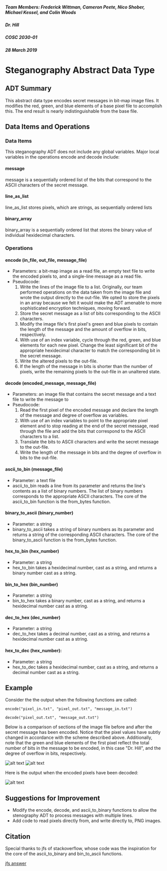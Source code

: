 ##### Team Members: Frederick Wittman, Cameron Peete, Nico Shober, Michael Kessel, and Colin Woods
##### Dr. Hill
##### COSC 2030-01
##### 28 March 2019


# Steganography Abstract Data Type

## ADT Summary

This abstract data type encodes secret messages in bit-map image files.  It modifies the red, green, and blue elements of a base pixel file to accomplish this.  The end result is nearly indistinguishable from the base file.

## Data Items and Operations

### Data Items

This steganography ADT does not include any global variables.  Major local variables in the operations encode and decode include:

#### message
message is a sequentially ordered list of the bits that correspond to the ASCII characters of the secret message.

#### line_as_list
line_as_list stores pixels, which are strings, as sequentially ordered lists

#### binary_array
binary_array is a sequentially ordered list that stores the binary value of individual hexidecimal characters.

### Operations

#### encode (in_file, out_file, message_file)
* Parameters: a bit-map image as a read file, an empty text file to write the encoded pixels to, and a single-line message as a read file.
* Pseudocode:
  1. Write the lines of the image file to a list.  Originally, our team performed operations on the data taken from the image file and    wrote the output directly to the out-file.  We opted to store the pixels in an array because we felt it would make the ADT amenable to more sophisticated encryption techniques, moving forward.
  2. Store the secret message as a list of bits corresponding to the ASCII characters.
  3. Modify the image file's first pixel's green and blue pixels to contain the length of the message and the amount of overflow in bits, respectively.
  4. With use of an index variable, cycle through the red, green, and blue elements for each new pixel.  Change the least significant bit of the appropriate hexidecimal character to match the corresponding bit in the secret message.
  5. Write the altered pixels to the out-file.
  6. If the length of the message in bits is shorter than the number of pixels, write the remaining pixels to the out-file in an unaltered state.

#### decode (encoded_message, message_file)
* Parameters: an image file that contains the secret message and a text file to write the message to
* Pseudocode:
  1. Read the first pixel of the encoded message and declare the length of the message and degree of overflow as variables.
  2. With use of an index variables to point to the appropriate pixel element and to stop reading at the end of the secret message, read through the file and add the bits that correspond to the ASCII characters to a list.
  3. Translate the bits to ASCII characters and write the secret message to the out-file.
  4. Write the length of the message in bits and the degree of overflow in bits to the out-file.

#### ascii_to_bin (message_file)
* Parameter: a text file
* ascii_to_bin reads a line from its parameter and returns the line's contents as a list of binary numbers.  The list of binary numbers corresponds to the appropriate ASCII characters.  The core of the ascii_to_bin function is the from_bytes function.

#### binary_to_ascii (binary_number)
* Parameter: a string
* binary_to_ascii takes a string of binary numbers as its parameter and returns a string of the corresponding ASCII characters.  The core of the binary_to_ascii function is the from_bytes function.

#### hex_to_bin (hex_number)
* Parameter: a string
* hex_to_bin takes a hexidecimal number, cast as a string, and returns a binary number cast as a string.

#### bin_to_hex (bin_number)
* Parameter: a string
* bin_to_hex takes a binary number, cast as a string, and returns a hexidecimal number cast as a string.

#### dec_to_hex (dec_number)
* Parameter: a string
* dec_to_hex takes a decimal number, cast as a string, and returns a hexidecimal number cast as a string.

#### hex_to_dec (hex_number):
* Parameter: a string
* hex_to_dec takes a hexidecimal number, cast as a string, and returns a decimal number cast as a string. 

## Example
Consider the the output when the following functions are called:

```encode("pixel_in.txt", "pixel_out.txt", "message_in.txt")``` 

```decode("pixel_out.txt", "message_out.txt")```

Below is a comparison of sections of the image file before and after the secret message has been encoded.  Notice that the pixel values have subtly changed in accordance with the scheme described above.  Additionally, note that the green and blue elements of the first pixel reflect the total number of bits in the message to be encoded, in this case "Dr. Hill", and the degree of overflow in bits, respectively.

![alt text](https://github.com/frederickwittman95/Group-project-1/blob/master/photos/after_encode.PNG "Logo Title Text 1")
![alt text](https://github.com/frederickwittman95/Group-project-1/blob/master/photos/before_encode.PNG "Logo Title Text 1")

Here is the output when the encoded pixels have been decoded:

![alt text](https://github.com/frederickwittman95/Group-project-1/blob/master/photos/output.PNG "Logo Title Text 1")

## Suggestions for Improvement

* Modify the encode, decode, and ascii_to_binary functions to allow the stenography ADT to process messages with multiple lines.
* Add code to read pixels directly from, and write directly to, PNG images.

## Citation

Special thanks to jfs of stackoverflow, whose code was the inspiration for the core of the ascii_to_binary and bin_to_ascii functions.

[jfs answer](https://stackoverflow.com/questions/7396849/convert-binary-to-ascii-and-vice-versa)
